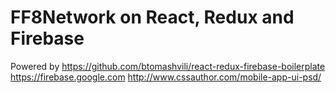 # FF8Network on React, Redux and Firebase

Powered by
https://github.com/btomashvili/react-redux-firebase-boilerplate
https://firebase.google.com
http://www.cssauthor.com/mobile-app-ui-psd/
